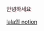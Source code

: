 <p style="text-shadow:3px 2px 2px pink;">안녕하세요</p>


<a href="https://www.notion.so/watch-2c45645eea2b46c5b8d89369e15b4e85">lala의 notion</a>
